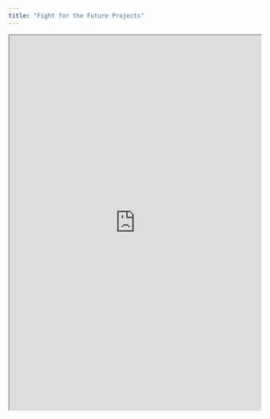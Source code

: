 ```yaml
---
title: "Fight for the Future Projects"
---
```



<iframe height="750" width="100%" src="https://ewelton.github.io/ktest/wiki.html#Fight%20for%20the%20Future%20Projects"></iframe>

